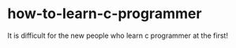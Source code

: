 # how-to-learn-c-programmer
 It is difficult for the new people who learn c programmer at the first!

